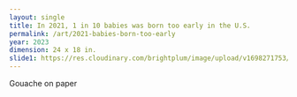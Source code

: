 ```yaml
---
layout: single
title: In 2021, 1 in 10 babies was born too early in the U.S.
permalink: /art/2021-babies-born-too-early
year: 2023
dimension: 24 x 18 in.
slide1: https://res.cloudinary.com/brightplum/image/upload/v1698271753/ashleyjan/2023/2021-babies-born-too-early.jpg
---
```


Gouache on paper
